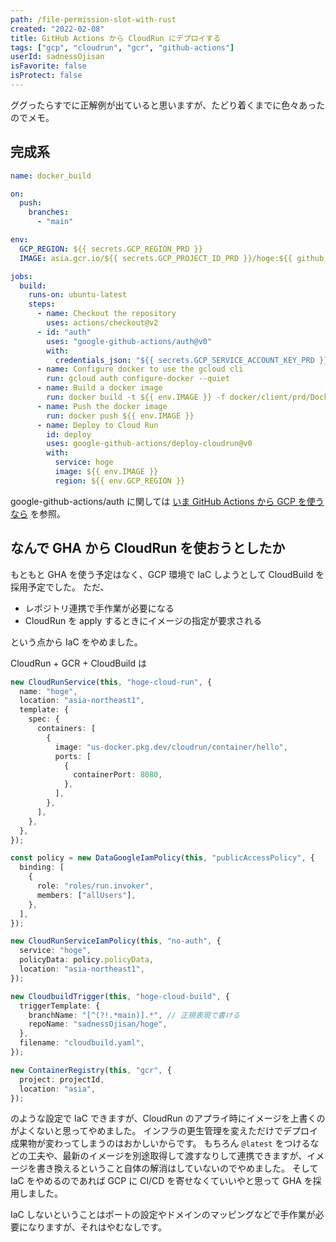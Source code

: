 ```yaml
---
path: /file-permission-slot-with-rust
created: "2022-02-08"
title: GitHub Actions から CloudRun にデプロイする
tags: ["gcp", "cloudrun", "gcr", "github-actions"]
userId: sadnessOjisan
isFavorite: false
isProtect: false
---
```


ググったらすでに正解例が出ていると思いますが、たどり着くまでに色々あったのでメモ。

## 完成系

```yaml
name: docker_build

on:
  push:
    branches:
      - "main"

env:
  GCP_REGION: ${{ secrets.GCP_REGION_PRD }}
  IMAGE: asia.gcr.io/${{ secrets.GCP_PROJECT_ID_PRD }}/hoge:${{ github.sha }}

jobs:
  build:
    runs-on: ubuntu-latest
    steps:
      - name: Checkout the repository
        uses: actions/checkout@v2
      - id: "auth"
        uses: "google-github-actions/auth@v0"
        with:
          credentials_json: "${{ secrets.GCP_SERVICE_ACCOUNT_KEY_PRD }}"
      - name: Configure docker to use the gcloud cli
        run: gcloud auth configure-docker --quiet
      - name: Build a docker image
        run: docker build -t ${{ env.IMAGE }} -f docker/client/prd/Dockerfile .
      - name: Push the docker image
        run: docker push ${{ env.IMAGE }}
      - name: Deploy to Cloud Run
        id: deploy
        uses: google-github-actions/deploy-cloudrun@v0
        with:
          service: hoge
          image: ${{ env.IMAGE }}
          region: ${{ env.GCP_REGION }}
```

google-github-actions/auth に関しては [いま GitHub Actions から GCP を使うなら](https://blog.ojisan.io/gha-gcloud/) を参照。

## なんで GHA から CloudRun を使おうとしたか

もともと GHA を使う予定はなく、GCP 環境で IaC しようとして CloudBuild を採用予定でした。
ただ、

- レポジトリ連携で手作業が必要になる
- CloudRun を apply するときにイメージの指定が要求される

という点から IaC をやめました。

CloudRun + GCR + CloudBuild は

```ts
new CloudRunService(this, "hoge-cloud-run", {
  name: "hoge",
  location: "asia-northeast1",
  template: {
    spec: {
      containers: [
        {
          image: "us-docker.pkg.dev/cloudrun/container/hello",
          ports: [
            {
              containerPort: 8080,
            },
          ],
        },
      ],
    },
  },
});

const policy = new DataGoogleIamPolicy(this, "publicAccessPolicy", {
  binding: [
    {
      role: "roles/run.invoker",
      members: ["allUsers"],
    },
  ],
});

new CloudRunServiceIamPolicy(this, "no-auth", {
  service: "hoge",
  policyData: policy.policyData,
  location: "asia-northeast1",
});

new CloudbuildTrigger(this, "hoge-cloud-build", {
  triggerTemplate: {
    branchName: "[^(?!.*main)].*", // 正規表現で書ける
    repoName: "sadnessOjisan/hoge",
  },
  filename: "cloudbuild.yaml",
});

new ContainerRegistry(this, "gcr", {
  project: projectId,
  location: "asia",
});
```

のような設定で IaC できますが、CloudRun のアプライ時にイメージを上書くのがよくないと思ってやめました。
インフラの更生管理を変えただけでデプロイ成果物が変わってしまうのはおかしいからです。
もちろん `@latest` をつけるなどの工夫や、最新のイメージを別途取得して渡すなりして連携できますが、イメージを書き換えるということ自体の解消はしていないのでやめました。
そして IaC をやめるのであれば GCP に CI/CD を寄せなくていいやと思って GHA を採用しました。

IaC しないということはポートの設定やドメインのマッピングなどで手作業が必要になりますが、それはやむなしです。
